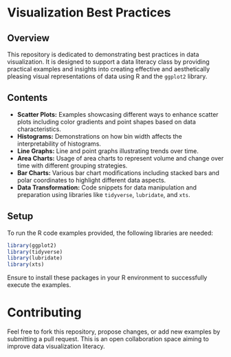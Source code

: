 # Visualization Best Practices

## Overview

This repository is dedicated to demonstrating best practices in data visualization. It is designed to support a data literacy class by providing practical examples and insights into creating effective and aesthetically pleasing visual representations of data using R and the `ggplot2` library.

## Contents

- **Scatter Plots:** Examples showcasing different ways to enhance scatter plots including color gradients and point shapes based on data characteristics.
- **Histograms:** Demonstrations on how bin width affects the interpretability of histograms.
- **Line Graphs:** Line and point graphs illustrating trends over time.
- **Area Charts:** Usage of area charts to represent volume and change over time with different grouping strategies.
- **Bar Charts:** Various bar chart modifications including stacked bars and polar coordinates to highlight different data aspects.
- **Data Transformation:** Code snippets for data manipulation and preparation using libraries like `tidyverse`, `lubridate`, and `xts`.

## Setup

To run the R code examples provided, the following libraries are needed:
```R
library(ggplot2)
library(tidyverse)
library(lubridate)
library(xts)
```

Ensure to install these packages in your R environment to successfully execute the examples.

# Contributing
Feel free to fork this repository, propose changes, or add new examples by submitting a pull request. This is an open collaboration space aiming to improve data visualization literacy.
